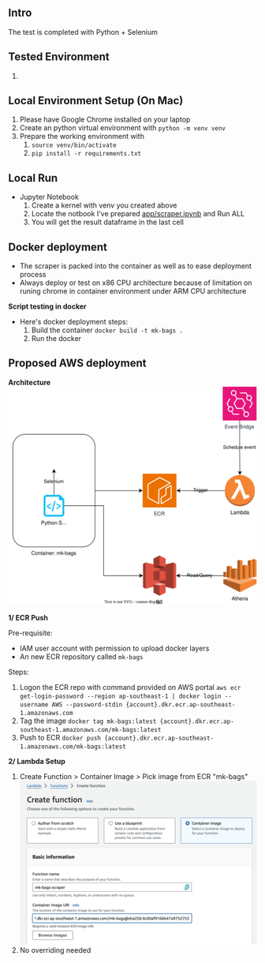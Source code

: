 ## Intro
The test is completed with Python + Selenium

## Tested Environment
1. 

## Local Environment Setup (On Mac)
1. Please have Google Chrome installed on your laptop
2. Create an python virtual environment with `python -m venv venv` 
3. Prepare the working environment with 
   1. `source venv/bin/activate`
   2. `pip install -r requirements.txt`

## Local Run
- Jupyter Notebook
  1.  Create a kernel with venv you created above
  2.  Locate the notbook I've prepared [app/scraper.ipynb](app/scraper.ipynb) and Run ALL
  3.  You will get the result dataframe in the last cell


## Docker deployment
- The scraper is packed into the container as well as to ease deployment process
- Always deploy or test on x86 CPU architecture because of limitation on runing chrome in container environment under ARM CPU architecture

**Script testing in docker**
- Here's docker deployment steps:
  1. Build the container `docker build -t mk-bags .`
  2. Run the docker

## Proposed AWS deployment
**Architecture**
![alt text](<src/NF Test.drawio.svg>)

**1/ ECR Push**

Pre-requisite:
- IAM user account with permission to upload docker layers
- An new ECR repository called `mk-bags`

Steps:

1. Logon the ECR repo with command provided on AWS portal `aws ecr get-login-password --region ap-southeast-1 | docker login --username AWS --password-stdin {account}.dkr.ecr.ap-southeast-1.amazonaws.com`
2. Tag the image `docker tag mk-bags:latest {account}.dkr.ecr.ap-southeast-1.amazonaws.com/mk-bags:latest`
3. Push to ECR `docker push {account}.dkr.ecr.ap-southeast-1.amazonaws.com/mk-bags:latest`

**2/ Lambda Setup**

1. Create Function > Container Image > Pick image from ECR "mk-bags"
![alt text](src/lambda-setup-1.png)
2. No overriding needed

